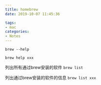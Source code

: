```yaml
---
title: homebrew
date: 2019-10-07 11:45:36

tags: 
- mac
categories:
- Notes
---
```


`brew --help`

`brew help xxx`

列出所有通过brew安装的软件
`brew list`

列出通过brew安装的软件的信息
`brew list xxx`

